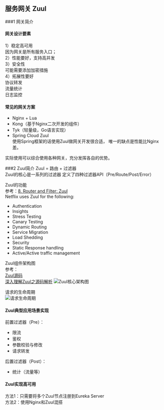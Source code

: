 ## 服务网关 Zuul

###1 网关简介

#### 网关设计要素
1）稳定高可用  
    因为网关是所有服务入口；  
2）性能要好，支持高并发  
3）安全性  
    可能需要添加加密措施  
4）拓展性要好  
    协议转发  
    流量统计  
    日志监控    

#### 常见的网关方案
+ Nginx + Lua
+ Kong（基于Nginx二次开发的组件）
+ Tyk（轻量级，Go语言实现）
+ Spring Cloud Zuul  
    使用Spring框架的话使用Zuul做网关开发很合适，
    唯一的缺点是性能比Nginx差。

实际使用可以综合使用各种网关，充分发挥各自的优势。

###2 Zuul简介
Zuul = 路由 + 过滤器  
Zuul的核心是一系列的过滤器
定义了四种过滤器API（Pre/Route/Post/Error）

Zuul的功能  
参考：[8. Router and Filter: Zuul](https://cloud.spring.io/spring-cloud-netflix/multi/multi__router_and_filter_zuul.html)  
Netflix uses Zuul for the following:
+ Authentication
+ Insights
+ Stress Testing
+ Canary Testing
+ Dynamic Routing
+ Service Migration
+ Load Shedding
+ Security
+ Static Response handling
+ Active/Active traffic management

Zuul组件架构图  
参考：  
[Zuul源码](https://github.com/Netflix/zuul)  
[深入理解Zuul之源码解析](https://blog.csdn.net/forezp/article/details/76211680)
![Zuul核心架构图](https://img-blog.csdnimg.cn/20181222164555235)

请求的生命周期  
![请求生命周期](https://images2015.cnblogs.com/blog/1099841/201706/1099841-20170630111344414-1260445909.png)

#### Zuul典型应用场景实现
前置过滤器（Pre）：
+ 限流
+ 鉴权
+ 参数校验与修改
+ 请求转发  

后置过滤器（Post）：
+ 统计（流量等）

#### Zuul实现高可用
方法1：只需要将多个Zuul节点注册到Eureka Server  
方法2：使用Nginx和Zuul混搭  


